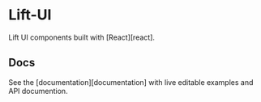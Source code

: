 # Lift-UI

Lift UI components built with [React][react].

## Docs

See the [documentation][documentation] with live editable examples and API documention.